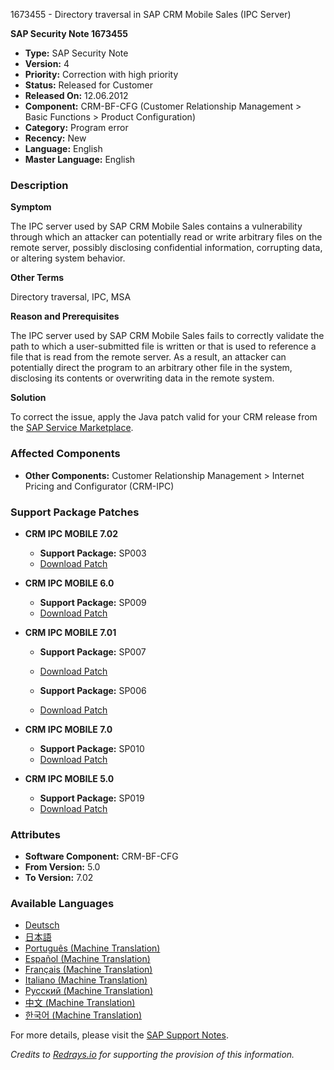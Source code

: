 1673455 - Directory traversal in SAP CRM Mobile Sales (IPC Server)

**SAP Security Note 1673455**

- **Type:** SAP Security Note
- **Version:** 4
- **Priority:** Correction with high priority
- **Status:** Released for Customer
- **Released On:** 12.06.2012
- **Component:** CRM-BF-CFG (Customer Relationship Management > Basic Functions > Product Configuration)
- **Category:** Program error
- **Recency:** New
- **Language:** English
- **Master Language:** English

### Description

**Symptom**

The IPC server used by SAP CRM Mobile Sales contains a vulnerability through which an attacker can potentially read or write arbitrary files on the remote server, possibly disclosing confidential information, corrupting data, or altering system behavior.

**Other Terms**

Directory traversal, IPC, MSA

**Reason and Prerequisites**

The IPC server used by SAP CRM Mobile Sales fails to correctly validate the path to which a user-submitted file is written or that is used to reference a file that is read from the remote server. As a result, an attacker can potentially direct the program to an arbitrary other file in the system, disclosing its contents or overwriting data in the remote system.

**Solution**

To correct the issue, apply the Java patch valid for your CRM release from the [SAP Service Marketplace](https://me.sap.com/).

### Affected Components

- **Other Components:** Customer Relationship Management > Internet Pricing and Configurator (CRM-IPC)

### Support Package Patches

- **CRM IPC MOBILE 7.02**
  - **Support Package:** SP003
  - [Download Patch](https://userapps.support.sap.com/sap/support/swdc/notes?cvnr=01200615320200017109&support_package=SP003&patch_level=000000)
  
- **CRM IPC MOBILE 6.0**
  - **Support Package:** SP009
  - [Download Patch](https://userapps.support.sap.com/sap/support/swdc/notes?cvnr=01200615320200008646&support_package=SP009&patch_level=000002)
  
- **CRM IPC MOBILE 7.01**
  - **Support Package:** SP007
  - [Download Patch](https://userapps.support.sap.com/sap/support/swdc/notes?cvnr=01200615320200014678&support_package=SP007&patch_level=000001)
  
  - **Support Package:** SP006
  - [Download Patch](https://userapps.support.sap.com/sap/support/swdc/notes?cvnr=01200615320200014678&support_package=SP006&patch_level=000000)
  
- **CRM IPC MOBILE 7.0**
  - **Support Package:** SP010
  - [Download Patch](https://userapps.support.sap.com/sap/support/swdc/notes?cvnr=01200615320200010449&support_package=SP010&patch_level=000002)
  
- **CRM IPC MOBILE 5.0**
  - **Support Package:** SP019
  - [Download Patch](https://userapps.support.sap.com/sap/support/swdc/notes?cvnr=01200314690200004925&support_package=SP019&patch_level=000023)

### Attributes

- **Software Component:** CRM-BF-CFG
- **From Version:** 5.0
- **To Version:** 7.02

### Available Languages

- [Deutsch](https://me.sap.com/notes/0001673455/D)
- [日本語](https://me.sap.com/notes/0001673455/J)
- [Português (Machine Translation)](https://me.sap.com/notes/0001673455/P)
- [Español (Machine Translation)](https://me.sap.com/notes/0001673455/S)
- [Français (Machine Translation)](https://me.sap.com/notes/0001673455/F)
- [Italiano (Machine Translation)](https://me.sap.com/notes/0001673455/I)
- [Русский (Machine Translation)](https://me.sap.com/notes/0001673455/R)
- [中文 (Machine Translation)](https://me.sap.com/notes/0001673455/1)
- [한국어 (Machine Translation)](https://me.sap.com/notes/0001673455/3)

For more details, please visit the [SAP Support Notes](https://me.sap.com/notes/0001673455).

*Credits to [Redrays.io](https://redrays.io) for supporting the provision of this information.*